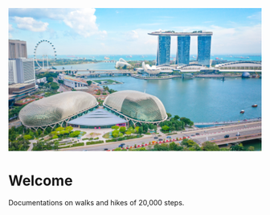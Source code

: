 [![Photo of Singapore by Meriç Dağlı](gbb.jpg "Photo of Singapore by Meriç Dağlı")](https://unsplash.com/photos/Uii70ORiFPE)

# Welcome
Documentations on walks and hikes of 20,000 steps.
